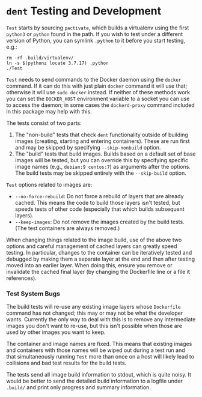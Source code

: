`dent` Testing and Development
==============================

`Test` starts by sourcing `pactivate`, which builds a virtualenv using
the first `python3` or `python` found in the path. If you wish to test
under a different version of Python, you can symlink `.python` to it
before you start testing, e.g.:

    rm -rf .build/virtualenv/
    ln -s $(pythonz locate 3.7.17) .python
    ./Test

`Test` needs to send commands to the Docker daemon using the `docker`
command. If it can do this with just plain `docker` command it will
use that; otherwise it will use `sudo docker` instead. If neither of
these methods work you can set the `DOCKER_HOST` environment variable
to a socket you can use to access the daemon; in some cases the
`dockerd-proxy` command included in this package may help with this.

The tests consist of two parts:
1. The "non-build" tests that check `dent` functionality outside of
   building images (creating, starting and entering containers). These
   are run first and may be skipped by specifying `--skip-nonbuild`
   option.
2. The "build" tests that build images. Builds based on a default set
   of base images will be tested, but you can override this by
   specifying specific image names (e.g., `debian:9 centos:7`) as
   arguments after the options. The build tests may be skipped
   entirely with the `--skip-build` option.

`Test` options related to images are:
- `--no-force-rebuild`: Do not force a rebuild of layers that are
  already cached. This means the code to build those layers isn't
  tested, but speeds tests of other code (especially that which builds
  subsequent layers).
- `--keep-images`: Do not remove the images created by the build
  tests. (The test containers are always removed.)

When changing things related to the image build, use of the above two
options and careful management of cached layers can greatly speed
testing. In particular, changes to the container can be iteratively
tested and debugged by making them a separate layer at the end and
then after testing moved into an earlier layer. When doing this,
ensure you remove or invalidate the cached final layer (by changing
the Dockerfile line or a file it references).

### Test System Bugs

The build tests will re-use any existing image layers whose
`Dockerfile` command has not changed; this may or may not be what the
developer wants. Currently the only way to deal with this is to remove
any intermediate images you don't want to re-use, but this isn't possible
when those are used by other images you want to keep.

The container and image names are fixed. This means that existing
images and containers with those names will be wiped out during a test
run and that simultaneously running `Test` more than once on a host
will likely lead to collisions and bad test results for the build tests.

The tests send all image build information to stdout, which is quite
noisy. It would be better to send the detailed build information to a
logfile under `.build/` and print only progress and summary information.
